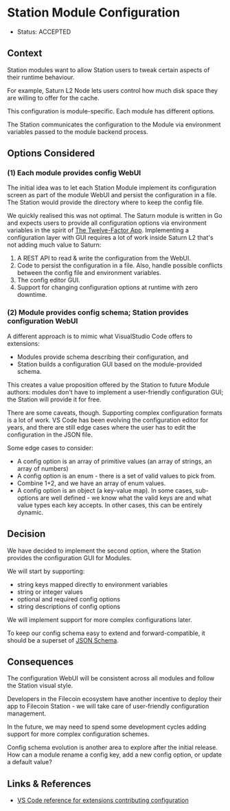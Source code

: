 # Station Module Configuration

- Status: ACCEPTED

## Context

Station modules want to allow Station users to tweak certain aspects of their
runtime behaviour.

For example, Saturn L2 Node lets users control how much disk space they are
willing to offer for the cache.

This configuration is module-specific. Each module has different options.

The Station communicates the configuration to the Module via environment
variables passed to the module backend process.

## Options Considered

### (1) Each module provides config WebUI

The initial idea was to let each Station Module implement its configuration
screen as part of the module WebUI and persist the configuration in a file. The
Station would provide the directory where to keep the config file.

We quickly realised this was not optimal. The Saturn module is written in Go and
expects users to provide all configuration options via environment variables in
the spirit of [The Twelve-Factor App](https://12factor.net). Implementing a
configuration layer with GUI requires a lot of work inside Saturn L2 that's not
adding much value to Saturn:

1. A REST API to read & write the configuration from the WebUI.
2. Code to persist the configuration in a file. Also, handle possible conflicts
   between the config file and environment variables.
3. The config editor GUI.
4. Support for changing configuration options at runtime with zero downtime.

### (2) Module provides config schema; Station provides configuration WebUI

A different approach is to mimic what VisualStudio Code offers to extensions:

- Modules provide schema describing their configuration, and
- Station builds a configuration GUI based on the module-provided schema.

This creates a value proposition offered by the Station to future Module
authors: modules don't have to implement a user-friendly configuration GUI; the
Station will provide it for free.

There are some caveats, though. Supporting complex configuration formats is a
lot of work. VS Code has been evolving the configuration editor for years, and
there are still edge cases where the user has to edit the configuration in the
JSON file.

Some edge cases to consider:

- A config option is an array of primitive values (an array of strings, an array
  of numbers)
- A config option is an enum - there is a set of valid values to pick from.
- Combine 1+2, and we have an array of enum values.
- A config option is an object (a key-value map). In some cases, sub-options are
  well defined - we know what the valid keys are and what value types each key
  accepts. In other cases, this can be entirely dynamic.

## Decision

We have decided to implement the second option, where the Station provides the
configuration GUI for Modules.

We will start by supporting:

- string keys mapped directly to environment variables
- string or integer values
- optional and required config options
- string descriptions of config options

We will implement support for more complex configurations later.

To keep our config schema easy to extend and forward-compatible, it should be a
superset of
[JSON Schema](https://json-schema.org/understanding-json-schema/reference/index.html).

## Consequences

The configuration WebUI will be consistent across all modules and follow the
Station visual style.

Developers in the Filecoin ecosystem have another incentive to deploy their app
to Filecoin Station - we will take care of user-friendly configuration
management.

In the future, we may need to spend some development cycles adding support for
more complex configuration schemes.

Config schema evolution is another area to explore after the initial release.
How can a module rename a config key, add a new config option, or update a
default value?

## Links &amp; References

- [VS Code reference for extensions contributing configuration](https://code.visualstudio.com/api/references/contribution-points#contributes.configuration)
